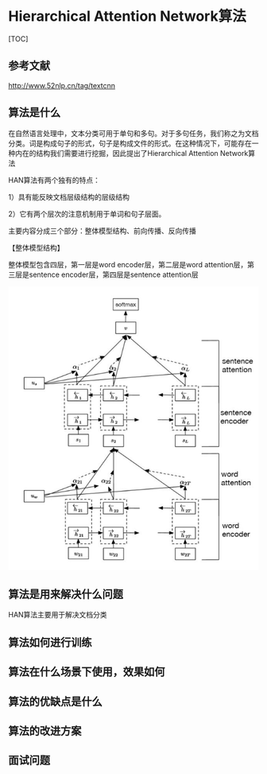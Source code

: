 # Hierarchical Attention Network算法

[TOC]

## 参考文献

http://www.52nlp.cn/tag/textcnn



## 算法是什么

在自然语言处理中，文本分类可用于单句和多句。对于多句任务，我们称之为文档分类。词是构成句子的形式，句子是构成文件的形式。在这种情况下，可能存在一种内在的结构我们需要进行挖掘，因此提出了Hierarchical Attention Network算法

HAN算法有两个独有的特点：

1）具有能反映文档层级结构的层级结构

2）它有两个层次的注意机制用于单词和句子层面。

主要内容分成三个部分：整体模型结构、前向传播、反向传播

【整体模型结构】

整体模型包含四层，第一层是word encoder层，第二层是word attention层，第三层是sentence encoder层，第四层是sentence attention层

![han](./fig/han算法.jpg)



## 算法是用来解决什么问题

HAN算法主要用于解决文档分类



## 算法如何进行训练

## 算法在什么场景下使用，效果如何

## 算法的优缺点是什么

## 算法的改进方案

## 面试问题

